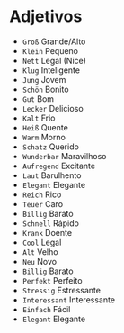 # Adjetivos

-   `Groß` Grande/Alto
-   `Klein` Pequeno
-   `Nett` Legal (Nice)
-   `Klug` Inteligente
-   `Jung` Jovem
-   `Schön` Bonito
-   `Gut` Bom
-   `Lecker` Delicioso
-   `Kalt` Frio
-   `Heiß` Quente
-   `Warm` Morno
-   `Schatz` Querido
-   `Wunderbar` Maravilhoso
-   `Aufregend` Excitante
-   `Laut` Barulhento
-   `Elegant` Elegante
-   `Reich` Rico
-   `Teuer` Caro
-   `Billig` Barato
-   `Schnell` Rápido
-   `Krank` Doente
-   `Cool` Legal
-   `Alt` Velho
-   `Neu` Novo
-   `Billig` Barato
-   `Perfekt` Perfeito
-   `Stressig` Estressante
-   `Interessant` Interessante
-   `Einfach` Fácil
-   `Elegant` Elegante
